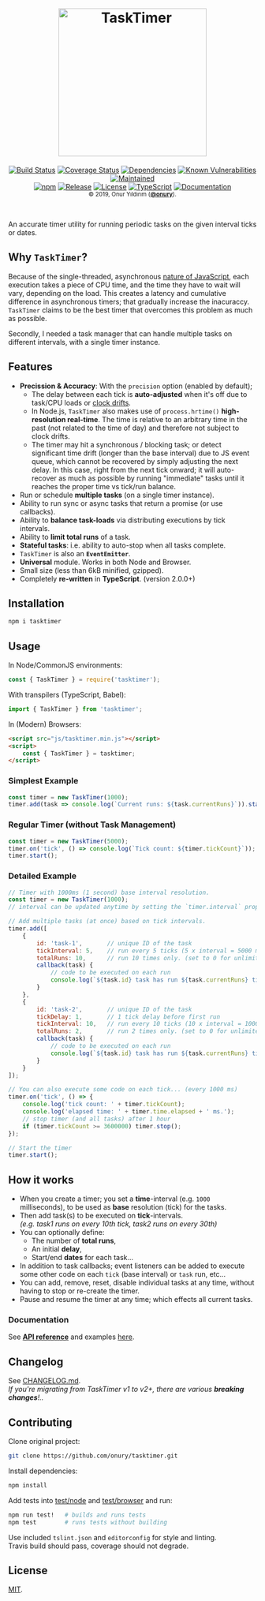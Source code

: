 <h1 align="center">
    <a href="https://github.com/onury/tasktimer"><img width="300" height="300" src="https://raw.github.com/onury/tasktimer/master/tasktimer-logo.png" alt="TaskTimer" /></a>
</h1>
<p align="center">
    <a href="https://travis-ci.org/onury/tasktimer"><img src="https://img.shields.io/travis/onury/tasktimer.svg?branch=master&style=flat-square" alt="Build Status" /></a>
    <a href="https://coveralls.io/github/onury/tasktimer?branch=master"><img src="https://img.shields.io/coveralls/github/onury/tasktimer/master.svg?style=flat-square" alt="Coverage Status" /></a>
    <a href="https://david-dm.org/onury/tasktimer"><img src="https://david-dm.org/onury/tasktimer.svg?style=flat-square" alt="Dependencies" /></a>
    <a href="https://snyk.io/test/github/onury/tasktimer"><img src="https://snyk.io/test/github/onury/tasktimer/badge.svg?style=flat-square" alt="Known Vulnerabilities" /></a>
    <a href="https://github.com/onury/tasktimer/graphs/commit-activity"><img src="https://img.shields.io/maintenance/yes/2018.svg?style=flat-square" alt="Maintained" /></a>
    <br />
    <a href="https://www.npmjs.com/package/tasktimer"><img src="http://img.shields.io/npm/v/tasktimer.svg?style=flat-square" alt="npm" /></a>
    <a href="https://github.com/onury/tasktimer"><img src="https://img.shields.io/github/release/onury/tasktimer.svg?style=flat-square" alt="Release" /></a>
    <a href="https://github.com/onury/tasktimer/blob/master/LICENSE"><img src="http://img.shields.io/npm/l/tasktimer.svg?style=flat-square" alt="License" /></a>
    <a href="https://www.typescriptlang.org"><img src="https://img.shields.io/badge/written%20in-%20TypeScript%20-6575ff.svg?style=flat-square" alt="TypeScript" /></a>
    <a href="https://onury.io/tasktimer/api"><img src="https://img.shields.io/badge/documentation-click_to_read-c27cf4.svg?documentation=click_to_read&style=flat-square" alt="Documentation" /></a>
    <br />
    <sub>© 2019, Onur Yıldırım (<b><a href="https://github.com/onury">@onury</a></b>).</sub>
</p>
<br />

An accurate timer utility for running periodic tasks on the given interval ticks or dates.

## Why `TaskTimer`?
Because of the single-threaded, asynchronous [nature of JavaScript][how-timers-work], each execution takes a piece of CPU time, and the time they have to wait will vary, depending on the load. This creates a latency and cumulative difference in asynchronous timers; that gradually increase the inacuraccy. `TaskTimer` claims to be the best timer that overcomes this problem as much as possible.

Secondly, I needed a task manager that can handle multiple tasks on different intervals, with a single timer instance.

## Features
- **Precission & Accuracy**: With the `precision` option (enabled by default);
  - The delay between each tick is **auto-adjusted** when it's off due to task/CPU loads or [clock drifts][clock-drift].
  - In Node.js, `TaskTimer` also makes use of `process.hrtime()` **high-resolution real-time**. The time is relative to an arbitrary time in the past (not related to the time of day) and therefore not subject to clock drifts.
  - The timer may hit a synchronous / blocking task; or detect significant time drift (longer than the base interval) due to JS event queue, which cannot be recovered by simply adjusting the next delay. In this case, right from the next tick onward; it will auto-recover as much as possible by running "immediate" tasks until it reaches the proper time vs tick/run balance.
- Run or schedule **multiple tasks** (on a single timer instance).
- Ability to run sync or async tasks that return a promise (or use callbacks).
- Ability to **balance task-loads** via distributing executions by tick intervals.
- Ability to **limit total runs** of a task.
- **Stateful tasks**: i.e. ability to auto-stop when all tasks complete.
- `TaskTimer` is also an **`EventEmitter`**.
- **Universal** module. Works in both Node and Browser. 
- Small size (less than 6kB minified, gzipped).
- Completely **re-written** in **TypeScript**. (version 2.0.0+)

## Installation

```sh
npm i tasktimer
```

## Usage

In Node/CommonJS environments:
```js
const { TaskTimer } = require('tasktimer');
```

With transpilers (TypeScript, Babel):
```js
import { TaskTimer } from 'tasktimer';
```

In (Modern) Browsers:
```html
<script src="js/tasktimer.min.js"></script>
<script>
    const { TaskTimer } = tasktimer;
</script>
```

### Simplest Example

```js
const timer = new TaskTimer(1000);
timer.add(task => console.log(`Current runs: ${task.currentRuns}`)).start();
```

### Regular Timer (without Task Management)

```js
const timer = new TaskTimer(5000);
timer.on('tick', () => console.log(`Tick count: ${timer.tickCount}`));
timer.start();
```

### Detailed Example

```js
// Timer with 1000ms (1 second) base interval resolution.
const timer = new TaskTimer(1000);
// interval can be updated anytime by setting the `timer.interval` property.

// Add multiple tasks (at once) based on tick intervals.
timer.add([
    {
        id: 'task-1',       // unique ID of the task
        tickInterval: 5,    // run every 5 ticks (5 x interval = 5000 ms)
        totalRuns: 10,      // run 10 times only. (set to 0 for unlimited times)
        callback(task) {
            // code to be executed on each run
            console.log(`${task.id} task has run ${task.currentRuns} times.`);
        }
    },
    {
        id: 'task-2',       // unique ID of the task
        tickDelay: 1,       // 1 tick delay before first run
        tickInterval: 10,   // run every 10 ticks (10 x interval = 10000 ms)
        totalRuns: 2,       // run 2 times only. (set to 0 for unlimited times)
        callback(task) {
            // code to be executed on each run
            console.log(`${task.id} task has run ${task.currentRuns} times.`);
        }
    }
]);

// You can also execute some code on each tick... (every 1000 ms)
timer.on('tick', () => {
    console.log('tick count: ' + timer.tickCount);
    console.log('elapsed time: ' + timer.time.elapsed + ' ms.');
    // stop timer (and all tasks) after 1 hour
    if (timer.tickCount >= 3600000) timer.stop();
});

// Start the timer
timer.start();
```

## How it works

- When you create a timer; you set a **time**-interval (e.g. `1000` milliseconds), to be used as **base** resolution (tick) for the tasks.
- Then add task(s) to be executed on **tick**-intervals.   
*(e.g. task1 runs on every 10th tick, task2 runs on every 30th)*
- You can optionally define:
  - The number of **total runs**, 
  - An initial **delay**,
  - Start/end **dates** for each task...
- In addition to task callbacks; event listeners can be added to execute some other code on each `tick` (base interval) or `task` run, etc...
- You can add, remove, reset, disable individual tasks at any time, without having to stop or re-create the timer.
- Pause and resume the timer at any time; which effects all current tasks.

### Documentation

See [**API reference**][docs] and examples [here][docs].

## Changelog

See [CHANGELOG.md][changelog].  
*If you're migrating from TaskTimer v1 to v2+, there are various **breaking changes**!..*

## Contributing

Clone original project:

```sh
git clone https://github.com/onury/tasktimer.git
```

Install dependencies:

```sh
npm install
```

Add tests into [test/node](test/node) and [test/browser](test/browser) and run:

```sh
npm run test!   # builds and runs tests
npm test        # runs tests without building
```

Use included `tslint.json` and `editorconfig` for style and linting.  
Travis build should pass, coverage should not degrade.

## License
[MIT](LICENSE).

[docs]:https://onury.io/tasktimer/api
[changelog]:CHANGELOG.md
[how-timers-work]:https://johnresig.com/blog/how-javascript-timers-work/
[clock-drift]:https://en.wikipedia.org/wiki/Clock_drift